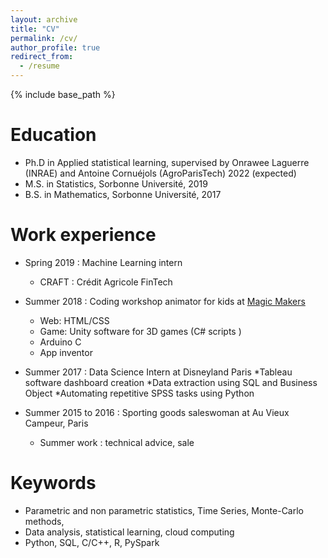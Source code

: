 ```yaml
---
layout: archive
title: "CV"
permalink: /cv/
author_profile: true
redirect_from:
  - /resume
---
```


{% include base_path %}

Education
======
* Ph.D in Applied statistical learning, supervised by Onrawee Laguerre (INRAE) and Antoine Cornuéjols (AgroParisTech) 2022 (expected)
* M.S. in Statistics, Sorbonne Université, 2019
* B.S. in Mathematics, Sorbonne Université, 2017

Work experience
======

* Spring 2019 : Machine Learning intern
  * CRAFT : Crédit Agricole FinTech
 

* Summer 2018 : Coding workshop animator for kids at [Magic Makers](https://www.magicmakers.fr/)
    * Web: HTML/CSS
    * Game: Unity software for 3D games (C# scripts )
    * Arduino C
    * App inventor
  
* Summer 2017 : Data Science Intern at Disneyland Paris
    *Tableau software dashboard creation
    *Data extraction using SQL and Business Object
    *Automating repetitive SPSS tasks using Python

* Summer 2015 to 2016 : Sporting goods saleswoman at Au Vieux Campeur, Paris
  * Summer work : technical advice, sale

Keywords
======
* Parametric and non parametric statistics, Time Series, Monte-Carlo methods, 
* Data analysis, statistical learning, cloud computing
* Python, SQL, C/C++, R, PySpark
